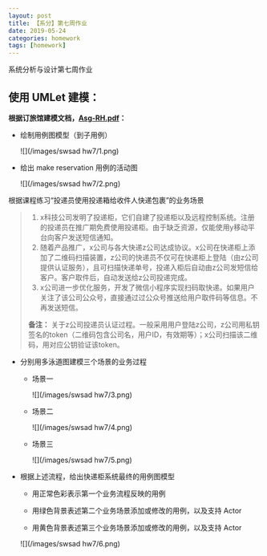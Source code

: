 ```yaml
---
layout: post
title: 【系分】第七周作业
date: 2019-05-24
categories: homework
tags: [homework]
---
```


系统分析与设计第七周作业

<!--more-->



## 使用 **UMLet** 建模：

**根据订旅馆建模文档，[Asg-RH.pdf](https://sysu-swsad.github.io/swad-guide/material/Asg_RH.pdf)：**

- 绘制用例图模型（到子用例）

  ![](/images/swsad hw7/1.png)



- 给出 make reservation 用例的活动图

  ![](/images/swsad hw7/2.png)



根据课程练习“投递员使用投递箱给收件人快递包裹”的业务场景

> 1. x科技公司发明了投递柜，它们自建了投递柜以及远程控制系统。注册的投递员在推广期免费使用投递柜。由于缺乏资源，仅能使用y移动平台向客户发送短信通知。
> 2. 随着产品推广，x公司与各大快递z公司达成协议。x公司在快递柜上添加了二维码扫描装置，z公司的快递员不仅可在快递柜上登陆（由z公司提供认证服务），且可扫描快递单号，投递入柜后自动由z公司发短信给客户。客户取件后，自动发送给z公司投递完成。
> 3. x公司进一步优化服务，开发了微信小程序实现扫码取快递。如果用户关注了该公司公众号，直接通过过公众号推送给用户取件码等信息。不再发送短信。
>
> **备注：** 关于z公司投递员认证过程。一般采用用户登陆z公司，z公司用私钥签名的token（二维码包含公司名，用户ID，有效期等）；x公司扫描该二维码，用对应公钥验证该token。



- 分别用多泳道图建模三个场景的业务过程

  - 场景一

    ![](/images/swsad hw7/3.png)

  - 场景二

    ![](/images/swsad hw7/4.png)

  - 场景三

    ![](/images/swsad hw7/5.png)



- 根据上述流程，给出快递柜系统最终的用例图模型

  - 用正常色彩表示第一个业务流程反映的用例

  - 用绿色背景表述第二个业务场景添加或修改的用例，以及支持 Actor

  - 用黄色背景表述第三个业务场景添加或修改的用例，以及支持 Actor

    
  
  ![](/images/swsad hw7/6.png)